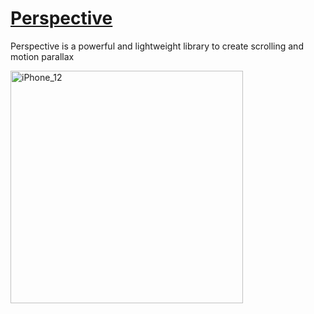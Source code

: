 # **[Perspective](https://github.com/yannickl/Perspective)** 
Perspective is a powerful and lightweight library to create scrolling and motion parallax

<img width="372" alt="iPhone_12" src="https://github.com/YamamotoDesu/Perspective/blob/main/PerspectiveExample/Perspective.gif">
